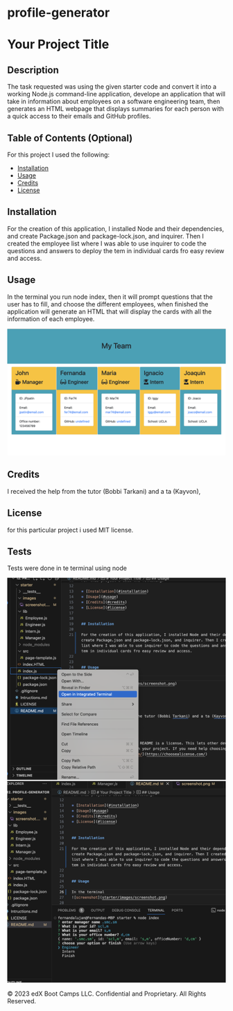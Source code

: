 # profile-generator
# Your Project Title

## Description 

The task requested was using the given starter code and convert it into a working Node.js command-line application, develope an application that will take in information about employees on a software engineering team, then generates an HTML webpage that displays summaries for each person with a quick access to their emails and GitHub profiles.


## Table of Contents (Optional)

For this project I used the following:

* [Installation](#installation)
* [Usage](#usage)
* [Credits](#credits)
* [License](#license)


## Installation

For the creation of this application, I installed Node and their dependencies, and create Package.json and package-lock.json, and inquirer. Then I created the employee list where I was able to use inquirer to code the questions and answers to deploy the tem in individual cards fro easy review and access.


## Usage 

In the terminal you run node index, then it will prompt questions that the user has to fill, and choose the different employees, when finished the application will generate an HTML that will display the cards with all the information of each employee.

![screenshot](starter/images/screenshot.png)



## Credits

I received the help from the tutor (Bobbi Tarkani) and a ta (Kayvon), 


## License

for this particular project i used MIT license.


## Tests

Tests were done in te terminal using node

![screenshot1](starter/images/screenshot1.png)
![screenshot2](starter/images/screenshot2.png)

© 2023 edX Boot Camps LLC. Confidential and Proprietary. All Rights Reserved.
